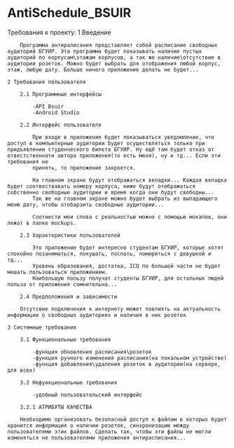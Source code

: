 # AntiSchedule_BSUIR

Требования к проекту:
	1 Введение

		Программа антираписания представляет собой расписание свободных аудиторий БГУИР. Эта программа будет показывать наличие пустых аудиторий по корпусам\этажам корпусов, а так же наличие\отсутствие в аудитории розеток. Можно будет выбрать для отображения любой корпус, этаж, любую дату. Больше ничего приложение делать не будет...

	2 Требования пользователя

		2.1 Программные интерфейсы

			-API Bsuir
			-Android Studio

		2.2 Интерфейс пользователя

			При входе в приложение будет показываться уведомление, что доступ в компьютерные аудитории будет осуществляться только при придъявлении студенческого билета БГУИР. Ну ещё там будет отказ от отвестственноти автора приложения(то есть меня), ну и тд... Если эти требования не 
			принять, то приложение закроется.

			На главном экране будут отображаться вкладки... Каждая вкладка будет соотвествавать номеру корпуса, ниже будут отображаться собственно свободные аудитории и время когда они будут свободны...
			Так же на главном экране можно будет выбрать из выпадающего меню дату, чтобы отобарзить свободные аудитории...
			
			Соотнести мои слова с реальностью можно с помощью мокапов, они лежат в папке mockups.

		2.3 Характеристики пользователей
			
			Это приложение будет интересно студентам БГУИР, которые хотят спокойно позаниматься, покушать, поспать, помириться с девушкой и тд...
			Уровень образования, достатка, ICQ по большей части не будет мешать пользоваться приложением.
			Наибольшую пользу получат студенты БГУИР, для остальных людей польза от приложения сомнительна...
			
		2.4 Предположения и зависимости
		
		Отсутсвие подключения к интернету может повлиять на актуальность информации о свободных аудиториях и наличия в них розеток

	3 Системные требования
	
		3.1 Функциональные требования

			-функция обновления расписания\розеток
			-функция ручного изменения расписания(на локальном устройстве)
			-функция добавления\удаления розеток в аудитории(на сервере, для всех)

		3.2 Нефункциональные требования

			-удобный пользовательский интерфейс

		3.2.1 АТРИБУТЫ КАЧЕСТВА

		Необходимо организовать безопасный доступ к файлам в которых будет хранится информация о наличии розеток, синхронизацию между пользователями этих файлов. Сделать так, чтобы эти файлы не могли изменяться не пользователями приложения антирасписания... 
